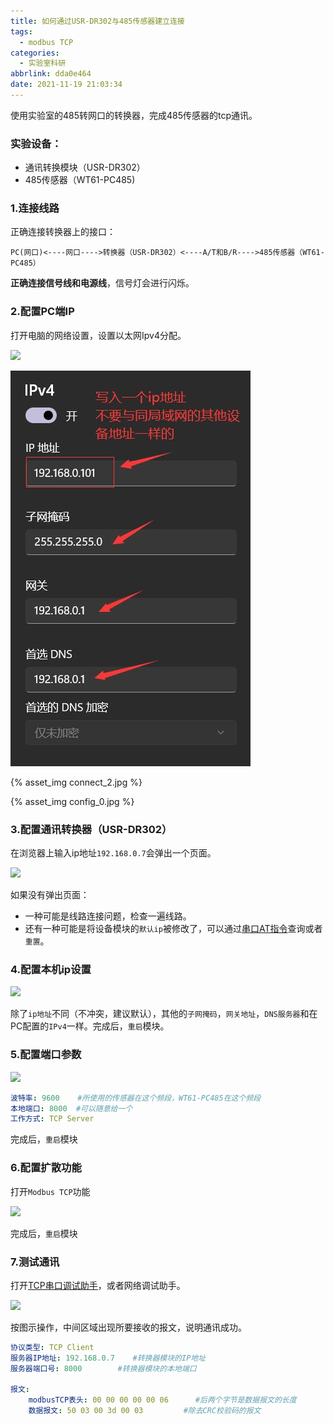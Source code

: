 ```yaml
---
title: 如何通过USR-DR302与485传感器建立连接
tags:
  - modbus TCP
categories:
  - 实验室科研
abbrlink: dda0e464
date: 2021-11-19 21:03:34
---
```


使用实验室的485转网口的转换器，完成485传感器的tcp通讯。

<!--more-->

### 实验设备：

- 通讯转换模块（USR-DR302）
- 485传感器（WT61-PC485)

### 1.连接线路

正确连接转换器上的接口：

```
PC(网口)<----网口---->转换器（USR-DR302）<----A/T和B/R---->485传感器（WT61-PC485）
```

**正确连接信号线和电源线**，信号灯会进行闪烁。

### 2.配置PC端IP

打开电脑的网络设置，设置以太网Ipv4分配。

![](connect_2.jpg)

![](./如何通过USR-DR302与485传感器建立连接/connect_2.jpg)

{% asset_img connect_2.jpg %}

{% asset_img config_0.jpg %}

### 3.配置通讯转换器（USR-DR302）

在浏览器上输入ip地址`192.168.0.7`会弹出一个页面。

![](connect_3.jpg)

如果没有弹出页面：

- 一种可能是线路连接问题，检查一遍线路。
- 还有一种可能是将设备模块的`默认ip`被修改了，可以通过[串口AT指令](https://www.usr.cn/Down/USR-DR302_V1.0.3.pdf)查询或者`重置`。

### 4.配置本机ip设置

![](connect_4.jpg)

除了`ip地址`不同（不冲突，建议默认），其他的`子网掩码`，`网关地址`，`DNS服务器`和在PC配置的`IPv4`一样。完成后，`重启`模块。

### 5.配置端口参数

![](connect_5.jpg)

```yml
波特率: 9600    #所使用的传感器在这个频段，WT61-PC485在这个频段
本地端口: 8000	#可以随意给一个
工作方式: TCP Server 
```

完成后，`重启`模块

### 6.配置扩散功能

打开`Modbus TCP`功能

![](connect_6.jpg)

完成后，`重启`模块

### 7.测试通讯

打开[TCP串口调试助手](https://www.usr.cn/Down/Software/USR-TCP232-Test-V1.3.exe)，或者网络调试助手。

![](connect_7.jpg)

按图示操作，中间区域出现所要接收的报文，说明通讯成功。

```yml
协议类型: TCP Client    
服务器IP地址: 192.168.0.7	#转换器模块的IP地址
服务器端口号: 8000		#转换器模块的本地端口

报文: 
	modbusTCP表头: 00 00 00 00 00 06 		#后两个字节是数据报文的长度
	数据报文: 50 03 00 3d 00 03			#除去CRC校验码的报文
```

